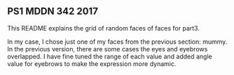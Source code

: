 ## PS1 MDDN 342 2017

This README explains the grid of random faces of faces for part3.

In my case, I chose just one of my faces from the previous section: mummy. In the previous version, there are some cases the eyes and eyebrows overlapped. I have fine tuned the range of each value and added angle value for eyebrows to make the expression more dynamic.